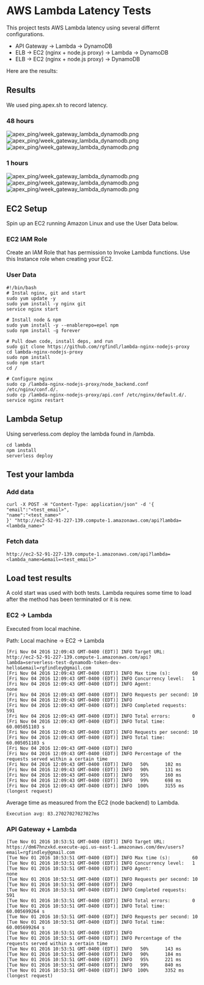 # AWS Lambda Latency Tests
This project tests AWS Lambda latency using several differnt configurations.

- API Gateway -> Lambda -> DynamoDB
- ELB -> EC2 (nginx + node.js proxy) -> Lambda -> DynamoDB
- ELB -> EC2 (nginx + node.js proxy) -> DynamoDB

Here are the results:

## Results
We used ping.apex.sh to record latency.

### 48 hours
![apex_ping/week_gateway_lambda_dynamodb.png](apex_ping/week_gateway_lambda_dynamodb.png)
![apex_ping/week_gateway_lambda_dynamodb.png](apex_ping/week_elb_ec2_lambda_dynamodb.png)
![apex_ping/week_gateway_lambda_dynamodb.png](apex_ping/week_elb_ec2_dynamodb.png)

### 1 hours
![apex_ping/week_gateway_lambda_dynamodb.png](apex_ping/week_gateway_lambda_dynamodb.png)
![apex_ping/week_gateway_lambda_dynamodb.png](apex_ping/week_elb_ec2_lambda_dynamodb.png)
![apex_ping/week_gateway_lambda_dynamodb.png](apex_ping/week_elb_ec2_dynamodb.png)

## EC2 Setup
Spin up an EC2 running Amazon Linux and use the User Data below.

### EC2 IAM Role
Create an IAM Role that has permission to Invoke Lambda functions.
Use this Instance role when creating your EC2.

### User Data
```
#!/bin/bash
# Instal nginx, git and start
sudo yum update -y
sudo yum install -y nginx git
service nginx start

# Install node & npm
sudo yum install -y --enablerepo=epel npm
sudo npm install -g forever

# Pull down code, install deps, and run
sudo git clone https://github.com/rgfindl/lambda-nginx-nodejs-proxy
cd lambda-nginx-nodejs-proxy
sudo npm install
sudo npm start
cd /

# Configure nginx
sudo cp /lambda-nginx-nodejs-proxy/node_backend.conf /etc/nginx/conf.d/.
sudo cp /lambda-nginx-nodejs-proxy/api.conf /etc/nginx/default.d/.
service nginx restart
```

## Lambda Setup
Using serverless.com deploy the lambda found in /lambda.
```
cd lambda
npm install
serverless deploy
```

## Test your lambda

### Add data
```
curl -X POST -H "Content-Type: application/json" -d '{
"email":"<test_email>",
"name":"<test_name>"
}' "http://ec2-52-91-227-139.compute-1.amazonaws.com/api?lambda=<lambda_name>"
```

### Fetch data
```
http://ec2-52-91-227-139.compute-1.amazonaws.com/api?lambda=<lambda_name>&email=<test_email>"
```

## Load test results
A cold start was used with both tests.  Lambda requires some time to load after the method has been terminated or it is new.

### EC2 -> Lambda
Executed from local machine.

Path: Local machine -> EC2 -> Lambda

```
[Fri Nov 04 2016 12:09:43 GMT-0400 (EDT)] INFO Target URL:          http://ec2-52-91-227-139.compute-1.amazonaws.com/api?lambda=serverless-test-dynamodb-token-dev-hello&email=rgfindley@gmail.com
[Fri Nov 04 2016 12:09:43 GMT-0400 (EDT)] INFO Max time (s):        60
[Fri Nov 04 2016 12:09:43 GMT-0400 (EDT)] INFO Concurrency level:   1
[Fri Nov 04 2016 12:09:43 GMT-0400 (EDT)] INFO Agent:               none
[Fri Nov 04 2016 12:09:43 GMT-0400 (EDT)] INFO Requests per second: 10
[Fri Nov 04 2016 12:09:43 GMT-0400 (EDT)] INFO
[Fri Nov 04 2016 12:09:43 GMT-0400 (EDT)] INFO Completed requests:  591
[Fri Nov 04 2016 12:09:43 GMT-0400 (EDT)] INFO Total errors:        0
[Fri Nov 04 2016 12:09:43 GMT-0400 (EDT)] INFO Total time:          60.005051103 s
[Fri Nov 04 2016 12:09:43 GMT-0400 (EDT)] INFO Requests per second: 10
[Fri Nov 04 2016 12:09:43 GMT-0400 (EDT)] INFO Total time:          60.005051103 s
[Fri Nov 04 2016 12:09:43 GMT-0400 (EDT)] INFO
[Fri Nov 04 2016 12:09:43 GMT-0400 (EDT)] INFO Percentage of the requests served within a certain time
[Fri Nov 04 2016 12:09:43 GMT-0400 (EDT)] INFO   50%      102 ms
[Fri Nov 04 2016 12:09:43 GMT-0400 (EDT)] INFO   90%      131 ms
[Fri Nov 04 2016 12:09:43 GMT-0400 (EDT)] INFO   95%      160 ms
[Fri Nov 04 2016 12:09:43 GMT-0400 (EDT)] INFO   99%      698 ms
[Fri Nov 04 2016 12:09:43 GMT-0400 (EDT)] INFO  100%      3155 ms (longest request)
```

Average time as measured from the EC2 (node backend) to Lambda.
```
Execution avg: 83.27027027027027ms
```

### API Gateway + Lambda
```
[Tue Nov 01 2016 10:53:51 GMT-0400 (EDT)] INFO Target URL:          https://dm67hnzxkd.execute-api.us-east-1.amazonaws.com/dev/users?email=rgfindley@gmail.com
[Tue Nov 01 2016 10:53:51 GMT-0400 (EDT)] INFO Max time (s):        60
[Tue Nov 01 2016 10:53:51 GMT-0400 (EDT)] INFO Concurrency level:   1
[Tue Nov 01 2016 10:53:51 GMT-0400 (EDT)] INFO Agent:               none
[Tue Nov 01 2016 10:53:51 GMT-0400 (EDT)] INFO Requests per second: 10
[Tue Nov 01 2016 10:53:51 GMT-0400 (EDT)] INFO
[Tue Nov 01 2016 10:53:51 GMT-0400 (EDT)] INFO Completed requests:  591
[Tue Nov 01 2016 10:53:51 GMT-0400 (EDT)] INFO Total errors:        0
[Tue Nov 01 2016 10:53:51 GMT-0400 (EDT)] INFO Total time:          60.005699264 s
[Tue Nov 01 2016 10:53:51 GMT-0400 (EDT)] INFO Requests per second: 10
[Tue Nov 01 2016 10:53:51 GMT-0400 (EDT)] INFO Total time:          60.005699264 s
[Tue Nov 01 2016 10:53:51 GMT-0400 (EDT)] INFO
[Tue Nov 01 2016 10:53:51 GMT-0400 (EDT)] INFO Percentage of the requests served within a certain time
[Tue Nov 01 2016 10:53:51 GMT-0400 (EDT)] INFO   50%      143 ms
[Tue Nov 01 2016 10:53:51 GMT-0400 (EDT)] INFO   90%      184 ms
[Tue Nov 01 2016 10:53:51 GMT-0400 (EDT)] INFO   95%      221 ms
[Tue Nov 01 2016 10:53:51 GMT-0400 (EDT)] INFO   99%      840 ms
[Tue Nov 01 2016 10:53:51 GMT-0400 (EDT)] INFO  100%      3352 ms (longest request)
```